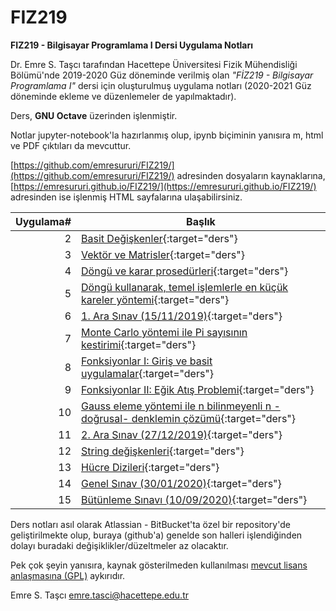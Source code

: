 # FIZ219
**FIZ219 - Bilgisayar Programlama I Dersi Uygulama Notları**

Dr. Emre S. Taşcı tarafından Hacettepe Üniversitesi Fizik Mühendisliği Bölümü'nde 2019-2020 Güz döneminde verilmiş olan _"FİZ219 - Bilgisayar Programlama I"_ dersi için oluşturulmuş uygulama notları (2020-2021 Güz döneminde ekleme ve düzenlemeler de yapılmaktadır).

Ders, **GNU Octave** üzerinden işlenmiştir.

Notlar jupyter-notebook'la hazırlanmış olup, ipynb biçiminin yanısıra m, html ve PDF çıktıları da mevcuttur.

[https://github.com/emresururi/FIZ219/](https://github.com/emresururi/FIZ219/) adresinden dosyaların kaynaklarına, [https://emresururi.github.io/FIZ219/](https://emresururi.github.io/FIZ219/) adresinden ise işlenmiş HTML sayfalarına ulaşabilirsiniz.

Uygulama#|Başlık
---:|---
2|[Basit Değişkenler](FIZ219_EST_UygulamaNotlari_02_BasitDegiskenler.html){:target="ders"}
3|[Vektör ve Matrisler](FIZ219_EST_UygulamaNotlari_03_VektorlerMatrisler.html){:target="ders"}
4|[Döngü ve karar prosedürleri](FIZ219_EST_UygulamaNotlari_04_for_while_if.html){:target="ders"}
5|[Döngü kullanarak, temel işlemlerle en küçük kareler yöntemi](FIZ219_EST_UygulamaNotlari_05_En_kucuk_kareler.html){:target="ders"}
6|[1. Ara Sınav (15/11/2019)](FIZ219_EST_UygulamaNotlari_06_AraSinav1.html){:target="ders"}
7|[Monte Carlo yöntemi ile Pi sayısının kestirimi](FIZ219_EST_UygulamaNotlari_07_Monte_Carlo_Yontemi_ile_Pi.html){:target="ders"}
8|[Fonksiyonlar I: Giriş ve basit uygulamalar](FIZ219_EST_UygulamaNotlari_08_Fonksiyonlar_Giris_ve_Basit_Uygulamalar.html){:target="ders"}
9|[Fonksiyonlar II: Eğik Atış Problemi](FIZ219_EST_UygulamaNotlari_09_Fonksiyonlar_Egik_Atis_Problemi.html){:target="ders"}
10|[Gauss eleme yöntemi ile n bilinmeyenli n -doğrusal- denklemin çözümü](FIZ219_EST_UygulamaNotlari_10_Gauss_Eleme_Yontemi_ile_nxn_Dogrusal_Denklem_Cozumu.html){:target="ders"}
11|[2. Ara Sınav (27/12/2019)](FIZ219_EST_UygulamaNotlari_11_AraSinav2.html){:target="ders"}
12|[String değişkenleri](FIZ219_EST_UygulamaNotlari_12_String_Degiskenleri.html){:target="ders"}
13|[Hücre Dizileri](FIZ219_EST_UygulamaNotlari_13_Hucre_Dizileri.html){:target="ders"}
14|[Genel Sınav (30/01/2020)](FIZ219_EST_UygulamaNotlari_14_GenelSinav.html){:target="ders"}
15|[Bütünleme Sınavı (10/09/2020)](FIZ219_EST_UygulamaNotlari_15_ButunlemeSinavi.html){:target="ders"}

Ders notları asıl olarak Atlassian - BitBucket'ta özel bir repository'de geliştirilmekte olup, buraya (github'a) genelde son halleri işlendiğinden dolayı buradaki değişiklikler/düzeltmeler az olacaktır.

Pek çok şeyin yanısıra, kaynak gösterilmeden kullanılması [mevcut lisans anlaşmasına (GPL)](http://ozgurlisanslar.org.tr/gpl/gpl-v3/) aykırıdır.

Emre S. Taşcı <emre.tasci@hacettepe.edu.tr>
